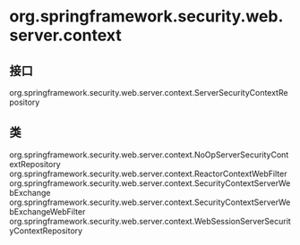 # org.springframework.security.web.server.context

## 接口

org.springframework.security.web.server.context.ServerSecurityContextRepository

## 类

org.springframework.security.web.server.context.NoOpServerSecurityContextRepository
org.springframework.security.web.server.context.ReactorContextWebFilter
org.springframework.security.web.server.context.SecurityContextServerWebExchange
org.springframework.security.web.server.context.SecurityContextServerWebExchangeWebFilter
org.springframework.security.web.server.context.WebSessionServerSecurityContextRepository




